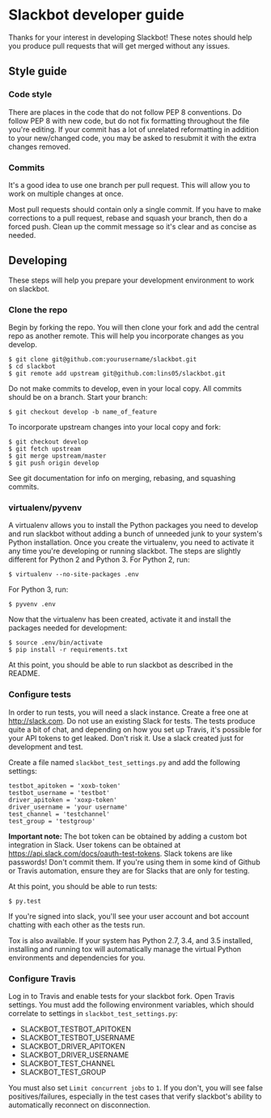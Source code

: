 # Slackbot developer guide

Thanks for your interest in developing Slackbot! These notes should help you produce pull requests that will get merged without any issues.

## Style guide

### Code style

There are places in the code that do not follow PEP 8 conventions. Do follow PEP 8 with new code, but do not fix formatting throughout the file you're editing. If your commit has a lot of unrelated reformatting in addition to your new/changed code, you may be asked to resubmit it with the extra changes removed.

### Commits

It's a good idea to use one branch per pull request. This will allow you to work on multiple changes at once.

Most pull requests should contain only a single commit. If you have to make corrections to a pull request, rebase and squash your branch, then do a forced push. Clean up the commit message so it's clear and as concise as needed.

## Developing

These steps will help you prepare your development environment to work on slackbot.

### Clone the repo

Begin by forking the repo. You will then clone your fork and add the central repo as another remote. This will help you incorporate changes as you develop.

```
$ git clone git@github.com:yourusername/slackbot.git
$ cd slackbot
$ git remote add upstream git@github.com:lins05/slackbot.git
```

Do not make commits to develop, even in your local copy. All commits should be on a branch. Start your branch:

```
$ git checkout develop -b name_of_feature
```

To incorporate upstream changes into your local copy and fork:

```
$ git checkout develop
$ git fetch upstream
$ git merge upstream/master
$ git push origin develop
```

See git documentation for info on merging, rebasing, and squashing commits.

### virtualenv/pyvenv

A virtualenv allows you to install the Python packages you need to develop and run slackbot without adding a bunch of unneeded junk to your system's Python installation. Once you create the virtualenv, you need to activate it any time you're developing or running slackbot. The steps are slightly different for Python 2 and Python 3. For Python 2, run:

```
$ virtualenv --no-site-packages .env
```

For Python 3, run:

```
$ pyvenv .env
```

Now that the virtualenv has been created, activate it and install the packages needed for development:

```
$ source .env/bin/activate
$ pip install -r requirements.txt
```

At this point, you should be able to run slackbot as described in the README.

### Configure tests

In order to run tests, you will need a slack instance. Create a free one at http://slack.com. Do not use an existing Slack for tests. The tests produce quite a bit of chat, and depending on how you set up Travis, it's possible for your API tokens to get leaked. Don't risk it. Use a slack created just for development and test.

Create a file named `slackbot_test_settings.py` and add the following settings:

```
testbot_apitoken = 'xoxb-token'
testbot_username = 'testbot'
driver_apitoken = 'xoxp-token'
driver_username = 'your username'
test_channel = 'testchannel'
test_group = 'testgroup'
```

**Important note:** The bot token can be obtained by adding a custom bot integration in Slack. User tokens can be obtained at https://api.slack.com/docs/oauth-test-tokens. Slack tokens are like passwords! Don't commit them. If you're using them in some kind of Github or Travis automation, ensure they are for Slacks that are only for testing.

At this point, you should be able to run tests:

```
$ py.test
```

If you're signed into slack, you'll see your user account and bot account chatting with each other as the tests run.

Tox is also available. If your system has Python 2.7, 3.4, and 3.5 installed, installing and running tox will automatically manage the virtual Python environments and dependencies for you.

### Configure Travis

Log in to Travis and enable tests for your slackbot fork. Open Travis settings. You must add the following environment variables, which should correlate to settings in `slackbot_test_settings.py`:

- SLACKBOT_TESTBOT_APITOKEN
- SLACKBOT_TESTBOT_USERNAME
- SLACKBOT_DRIVER_APITOKEN
- SLACKBOT_DRIVER_USERNAME
- SLACKBOT_TEST_CHANNEL
- SLACKBOT_TEST_GROUP

You must also set `Limit concurrent jobs` to `1`. If you don't, you will see false positives/failures, especially in the test cases that verify slackbot's ability to automatically reconnect on disconnection.
